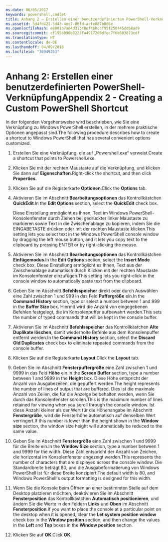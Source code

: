 ```yaml
---
ms.date: 06/05/2017
keywords: powershell,cmdlet
title: Anhang 2 – Erstellen einer benutzerdefinierten PowerShell-Verknüpfung
ms.assetid: 5d4fd421-5d43-4ec7-86fd-acfe887b066e
ms.openlocfilehash: e8081b7a64d313c8ef4bbccf95f250445dd68ad9
ms.sourcegitcommit: cf195b090b3223fa4917206dfec7f0b603873cdf
ms.translationtype: HT
ms.contentlocale: de-DE
ms.lasthandoff: 04/09/2018
ms.locfileid: "30949263"
---
```

# <a name="appendix-2---creating-a-custom-powershell-shortcut"></a><span data-ttu-id="3257e-103">Anhang 2: Erstellen einer benutzerdefinierten PowerShell-Verknüpfung</span><span class="sxs-lookup"><span data-stu-id="3257e-103">Appendix 2 - Creating a Custom PowerShell Shortcut</span></span>

<span data-ttu-id="3257e-104">In der folgenden Vorgehensweise wird beschrieben, wie Sie eine Verknüpfung zu Windows PowerShell erstellen, in der mehrere praktische Optionen angepasst sind.</span><span class="sxs-lookup"><span data-stu-id="3257e-104">The following procedure describes how to create a shortcut to Windows PowerShell that has several convenient options customized.</span></span>

1. <span data-ttu-id="3257e-105">Erstellen Sie eine Verknüpfung, die auf „Powershell.exe“ verweist.</span><span class="sxs-lookup"><span data-stu-id="3257e-105">Create a shortcut that points to Powershell.exe.</span></span>

2. <span data-ttu-id="3257e-106">Klicken Sie mit der rechten Maustaste auf die Verknüpfung, und klicken Sie dann auf **Eigenschaften**.</span><span class="sxs-lookup"><span data-stu-id="3257e-106">Right-click the shortcut, and then click **Properties**.</span></span>

3. <span data-ttu-id="3257e-107">Klicken Sie auf die Registerkarte **Optionen**.</span><span class="sxs-lookup"><span data-stu-id="3257e-107">Click the **Options** tab.</span></span>

4. <span data-ttu-id="3257e-108">Aktivieren Sie im Abschnitt **Bearbeitungsoptionen** das Kontrollkästchen **QuickEdit**.</span><span class="sxs-lookup"><span data-stu-id="3257e-108">In the **Edit Options** section, select the **QuickEdit** check box.</span></span>

    <span data-ttu-id="3257e-109">Diese Einstellung ermöglicht es Ihnen, Text im Windows PowerShell-Konsolenfenster durch Ziehen bei gedrückter linker Maustaste zu markieren sowie Text in die Zwischenablage zu kopieren, indem Sie die EINGABETASTE drücken oder mit der rechten Maustaste klicken.</span><span class="sxs-lookup"><span data-stu-id="3257e-109">This setting lets you select text in the Windows PowerShell console window by dragging the left mouse button, and it lets you copy text to the clipboard by pressing ENTER or by right-clicking the mouse.</span></span>

5. <span data-ttu-id="3257e-110">Aktivieren Sie im Abschnitt **Bearbeitungsoptionen** das Kontrollkästchen **Einfügemodus**.</span><span class="sxs-lookup"><span data-stu-id="3257e-110">In the **Edit Options** section, select the **Insert Mode** check box.</span></span> <span data-ttu-id="3257e-111">Diese Einstellung ermöglicht es Ihnen, Text aus der Zwischenablage automatisch durch Klicken mit der rechten Maustaste im Konsolenfenster einzufügen.</span><span class="sxs-lookup"><span data-stu-id="3257e-111">This setting lets you right-click in the console window to automatically paste text from the clipboard.</span></span>

6. <span data-ttu-id="3257e-112">Geben Sie im Abschnitt **Befehlsspeicher** direkt oder durch Auswählen eine Zahl zwischen 1 und 999 in das Feld **Puffergröße** ein.</span><span class="sxs-lookup"><span data-stu-id="3257e-112">In the **Command History** section, type or select a number between 1 and 999 in the **Buffer Size** box.</span></span> <span data-ttu-id="3257e-113">Hiermit wird die Anzahl von eingegebenen Befehlen festgelegt, die im Konsolenpuffer aufbewahrt werden.</span><span class="sxs-lookup"><span data-stu-id="3257e-113">This sets the number of typed commands that will be kept in the console buffer.</span></span>

7. <span data-ttu-id="3257e-114">Aktivieren Sie im Abschnitt **Befehlsspeicher** das Kontrollkästchen **Alte Duplikate löschen**, damit wiederholte Befehle aus dem Konsolenpuffer entfernt werden.</span><span class="sxs-lookup"><span data-stu-id="3257e-114">In the **Command History** section, select the **Discard Old Duplicates** check box to eliminate repeated commands from the console buffer.</span></span>

8. <span data-ttu-id="3257e-115">Klicken Sie auf die Registerkarte **Layout**.</span><span class="sxs-lookup"><span data-stu-id="3257e-115">Click the **Layout** tab.</span></span>

9. <span data-ttu-id="3257e-116">Geben Sie im Abschnitt **Fensterpuffergröße** eine Zahl zwischen 1 und 9999 in das Feld **Höhe** ein.</span><span class="sxs-lookup"><span data-stu-id="3257e-116">In the **Screen Buffer** section, type a number between 1 and 9999 in the **Height** box.</span></span> <span data-ttu-id="3257e-117">Diese Höhe entspricht der Anzahl von Ausgabezeilen, die gepuffert werden.</span><span class="sxs-lookup"><span data-stu-id="3257e-117">The height represents the number of lines of output that are buffered.</span></span> <span data-ttu-id="3257e-118">Dies ist die maximale Anzahl von Zeilen, die für die Anzeige beibehalten werden, wenn Sie durch das Konsolenfenster scrollen.</span><span class="sxs-lookup"><span data-stu-id="3257e-118">This is the maximum number of lines retained for viewing when you scroll through the console window.</span></span> <span data-ttu-id="3257e-119">Ist diese Anzahl kleiner als der Wert für die Höhenangabe im Abschnitt **Fenstergröße**, wird die Fensterhöhe automatisch auf denselben Wert verringert.</span><span class="sxs-lookup"><span data-stu-id="3257e-119">If this number is lower than the height shown in the **Window size** section, the window size height will automatically be reduced to the same value.</span></span>

10. <span data-ttu-id="3257e-120">Geben Sie im Abschnitt **Fenstergröße** eine Zahl zwischen 1 und 9999 für die Breite ein.</span><span class="sxs-lookup"><span data-stu-id="3257e-120">In the **Window Size** section, type a number between 1 and 9999 for the width.</span></span> <span data-ttu-id="3257e-121">Diese Zahl entspricht der Anzahl von Zeichen, die horizontal im Konsolenfenster angezeigt werden.</span><span class="sxs-lookup"><span data-stu-id="3257e-121">This represents the number of characters that are displayed across the console window.</span></span> <span data-ttu-id="3257e-122">Die Standardbreite beträgt 80, und die Ausgabeformatierung von Windows PowerShell ist für diese Breite konzipiert.</span><span class="sxs-lookup"><span data-stu-id="3257e-122">The default width is 80, and Windows PowerShell's output formatting is designed for this width.</span></span>

11. <span data-ttu-id="3257e-123">Wenn Sie die Konsole beim Öffnen an einer bestimmten Stelle auf dem Desktop platzieren möchten, deaktivieren Sie im Abschnitt **Fensterposition** das Kontrollkästchen **Automatisch positionieren**, und ändern Sie die Werte in den Feldern **Links** und **Oben** im Abschnitt **Fensterposition**.</span><span class="sxs-lookup"><span data-stu-id="3257e-123">If you want to place the console at a particular point on the desktop when it is opened, clear the **Let system position window** check box in the **Window position** section, and then change the values in the **Left** and **Top** boxes in the **Window position** section.</span></span>

12. <span data-ttu-id="3257e-124">Klicken Sie auf **OK**.</span><span class="sxs-lookup"><span data-stu-id="3257e-124">Click **OK**.</span></span>
